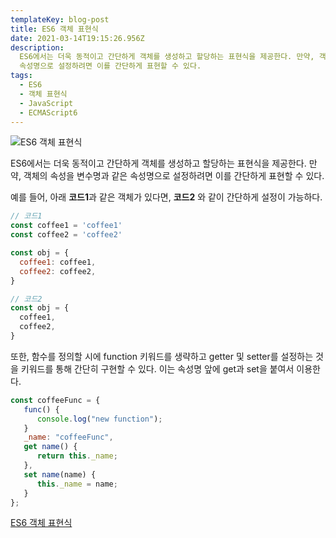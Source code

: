 ```yaml
---
templateKey: blog-post
title: ES6 객체 표현식
date: 2021-03-14T19:15:26.956Z
description:
  ES6에서는 더욱 동적이고 간단하게 객체를 생성하고 할당하는 표현식을 제공한다. 만약, 객체의 속성을 변수명과 같은
  속성명으로 설정하려면 이를 간단하게 표현할 수 있다.
tags:
  - ES6
  - 객체 표현식
  - JavaScript
  - ECMAScript6
---
```


![ES6 객체 표현식](/assets/es6.png 'ES6 객체 표현식')

ES6에서는 더욱 동적이고 간단하게 객체를 생성하고 할당하는 표현식을 제공한다. 만약, 객체의 속성을 변수명과 같은 속성명으로 설정하려면 이를 간단하게 표현할 수 있다.

예를 들어, 아래 **코드1**과 같은 객체가 있다면, **코드2** 와 같이 간단하게 설정이 가능하다.

```javascript
// 코드1
const coffee1 = 'coffee1'
const coffee2 = 'coffee2'

const obj = {
  coffee1: coffee1,
  coffee2: coffee2,
}
```

```javascript
// 코드2
const obj = {
  coffee1,
  coffee2,
}
```

또한, 함수를 정의할 시에 function 키워드를 생략하고 getter 및 setter를 설정하는 것을 키워드를 통해 간단히 구현할 수 있다. 이는 속성명 앞에 get과 set을 붙여서 이용한다.

```javascript
const coffeeFunc = {
   func() {
      console.log("new function");
   }
   _name: "coffeeFunc",
   get name() {
      return this._name;
   },
   set name(name) {
      this._name = name;
   }
};
```

[ES6 객체 표현식](https://www.bottlehs.com/javascript/es6-%EA%B0%9D%EC%B2%B4-%ED%91%9C%ED%98%84%EC%8B%9D/ 'ES6 객체 표현식')
